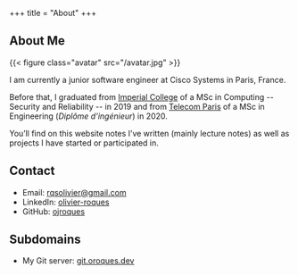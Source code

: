 +++
title = "About"
+++

## About Me

{{< figure class="avatar" src="/avatar.jpg" >}}

I am currently a junior software engineer at Cisco Systems in Paris, France.

Before that, I graduated from [Imperial College](https://www.imperial.ac.uk/study/pg/computing/secure-software-systems/)
of a MSc in Computing -- Security and Reliability -- in 2019 and from
[Telecom Paris](https://www.telecom-paris.fr/en/home) of a MSc in Engineering
(*Diplôme d’ingénieur*) in 2020.

You’ll find on this website notes I’ve written (mainly lecture notes) as well
as projects I have started or participated in.

## Contact

* Email: [rqsolivier@gmail.com](mailto:rqsolivier@gmail.com)
* LinkedIn: [olivier-roques](https://www.linkedin.com/in/olivier-roques/)
* GitHub: [ojroques](https://github.com/ojroques)

## Subdomains

* My Git server: [git.oroques.dev](https://git.oroques.dev/olivier)
